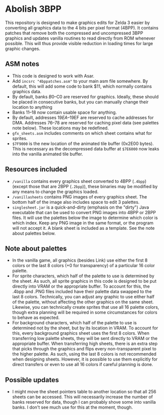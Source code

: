 # Abolish 3BPP
This repository is designed to make graphics edits for Zelda 3 easier by converting all graphics data to the 4 bits per pixel format (4BPP). It contains patches that remove both the compressed and uncompressed 3BPP graphics and updates vanilla routines to read directly from ROM whenever possible. This will thus provide visible reduction in loading times for large graphic changes.

## ASM notes
* This code is designed to work with Asar.
* Add `incsrc "4bppatches.asm"` to your main asm file somewhere. By default, this will add some code to bank $11, which normally contains graphics data.
* By default, banks $B0–$C0 are reserved for graphics. Ideally, these should be placed in consecutive banks, but you can manually change their location to anything
* Banks $11–$18 now contain usable space for anything.
* By default, addresses $19EA–$19EF are reserved to cache addresses for DMA. Addresses $76–$78 are reserved for caching pixel data (see palettes note below). These locations may be redefined.
* `gfx_sheets.asm` includes comments on which sheet contains what for sprites.
* `$7F9000` is the new location of the animated tile buffer (0x2E00 bytes). This is necessary as the decompressed data buffer at `$7E6000` now leaks into the vanilla animated tile buffer.

## Resources included
* `/vanilla` contains every graphics sheet converted to 4BPP (`.4bpp`) (except those that are 2BPP (`.2bpp`)), these binaries may be modified by any means to change the graphics loaded.
* `/vanillasheets` contains PNG images of every graphics sheet. The bottom half of the image also includes space to edit 3 palettes.
* `singlesheet.jar` is a quick-and-dirty (emphasis on the "dirty") Java executable that can be used to convert PNG images into 4BPP or 2BPP files. It will use the palettes below the image to determine which color is which index. Keep any PNG image in the same format, or the program will not accept it. A blank sheet is included as a template. See the note about palettes below.

## Note about palettes
* In the vanilla game, all graphics (besides Link) use either the first 8 colors or the last 8 colors (+0 for transparency) of a particular 16 color palette.
* For sprite characters, which half of the palette to use is determined by the sheet. As such, all sprite graphics in this code is designed to be put directly into VRAM or the appropriate buffer. To account for this, the .4bpp and .PNG files included have their palette data swapped to the last 8 colors. Technically, you can adjust any graphic to use either half of the palette, without affecting the other graphics on the same sheet. Likewise, you can technically create sprites that use all 16 palette colors, though extra planning will be required in some circumstances for colors to behave as expected.
* For background characters, which half of the palette to use is determined not by the sheet, but by its location in VRAM. To account for this, every background graphics sheet uses the first 8 colors. When transferring low palette sheets, they will be sent directly to VRAM or the appropriate buffer. When transferring high sheets, there is an extra step that picks through the graphics and flips every non-transparent pixel to the higher palette. As such, using the last 8 colors is not recommended when designing sheets. However, it is possible to use them explicitly for direct transfers or even to use all 16 colors if careful planning is done.

## Possible updates
* I might move the sheet pointers table to another location so that all 256 sheets can be accessed. This will necessarily increase the number of banks reserved for data, though I can probably shove some into vanilla banks. I don't see much use for this at the moment, though.